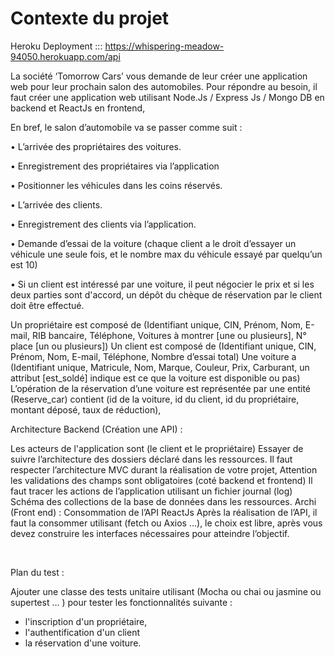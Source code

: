 # Contexte du projet

Heroku Deployment ::: <https://whispering-meadow-94050.herokuapp.com/api>

La société ‘Tomorrow Cars’ vous demande de leur créer une application web pour leur prochain salon des automobiles. Pour répondre au besoin, il faut créer une application web utilisant Node.Js / Express Js / Mongo DB en backend et ReactJs en frontend,

En bref, le salon d’automobile va se passer comme suit :

• L’arrivée des propriétaires des voitures.

• Enregistrement des propriétaires via l’application

• Positionner les véhicules dans les coins réservés.

• L’arrivée des clients.

• Enregistrement des clients via l’application.

• Demande d’essai de la voiture (chaque client a le droit d’essayer un véhicule une seule fois, et le nombre max du véhicule essayé par quelqu’un est 10)

• Si un client est intéressé par une voiture, il peut négocier le prix et si les deux parties sont d'accord, un dépôt du chèque de réservation par le client doit être effectué.

Un propriétaire est composé de (Identifiant unique, CIN, Prénom, Nom, E-mail, RIB bancaire, Téléphone, Voitures à montrer [une ou plusieurs], N° place [un ou plusieurs]) Un client est composé de (Identifiant unique, CIN, Prénom, Nom, E-mail, Téléphone, Nombre d’essai total) Une voiture a (Identifiant unique, Matricule, Nom, Marque, Couleur, Prix, Carburant, un attribut [est_soldé] indique est ce que la voiture est disponible ou pas) L’opération de la réservation d’une voiture est représentée par une entité (Reserve_car) contient (id de la voiture, id du client, id du propriétaire, montant déposé, taux de réduction),

Architecture Backend (Création une API) :

Les acteurs de l'application sont (le client et le propriétaire)
Essayer de suivre l’architecture des dossiers déclaré dans les ressources.
Il faut respecter l’architecture MVC durant la réalisation de votre projet,
Attention les validations des champs sont obligatoires (coté backend et frontend)
Il faut tracer les actions de l’application utilisant un fichier journal (log)
Schéma des collections de la base de données dans les ressources.
Archi (Front end) : Consommation de l’API ReactJs Après la réalisation de l’API, il faut la consommer utilisant (fetch ou Axios …), le choix est libre, après vous devez construire les interfaces nécessaires pour atteindre l’objectif.

​

Plan du test :

Ajouter une classe des tests unitaire utilisant (Mocha ou chai ou jasmine ou supertest ... ) pour tester les fonctionnalités suivante :

* l'inscription d'un propriétaire,
* l'authentification d'un client
* la réservation d'une voiture.
